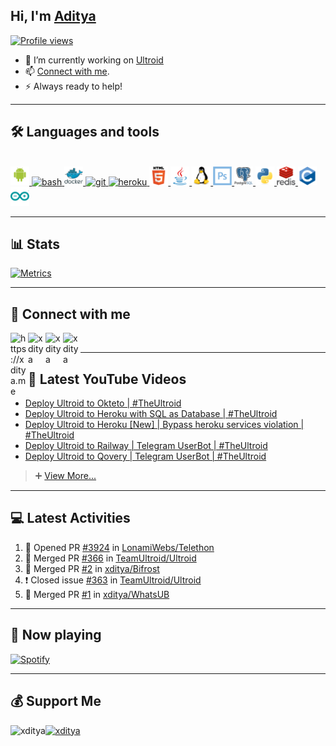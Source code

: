 ## Hi, I'm [Aditya](https://xditya.me) 
[![Profile views](https://komarev.com/ghpvc/?username=xditya&label=Profile%20views)](https://github.com/xditya)
- 💫 I’m currently working on [Ultroid](https://github.com/TeamUltroid)
- 📫 [Connect with me](#-connect-with-me).
- ⚡ Always ready to help!
---

## 🛠️ Languages and tools
</br>
<a href="https://developer.android.com" class="padded" target="_blank"> <img src="https://raw.githubusercontent.com/devicons/devicon/master/icons/android/android-original-wordmark.svg" alt="android" width="30" height="30"/> </a> 
<a href="https://www.gnu.org/software/bash/" class="padded" target="_blank"> <img src="https://www.vectorlogo.zone/logos/gnu_bash/gnu_bash-icon.svg" alt="bash" width="30" height="30"/> </a> 
<a href="https://www.docker.com/" class="padded" target="_blank"> <img src="https://raw.githubusercontent.com/devicons/devicon/master/icons/docker/docker-original-wordmark.svg" alt="docker" width="30" height="30"/> </a> 
<a href="https://git-scm.com/" class="padded" target="_blank"> <img src="https://www.vectorlogo.zone/logos/git-scm/git-scm-icon.svg" alt="git" width="30" height="30"/> </a> 
<a href="https://heroku.com" class="padded" target="_blank"> <img src="https://www.vectorlogo.zone/logos/heroku/heroku-icon.svg" alt="heroku" width="30" height="30"/> </a> 
<a href="https://www.w3.org/html/" class="padded" target="_blank"> <img src="https://raw.githubusercontent.com/devicons/devicon/master/icons/html5/html5-original-wordmark.svg" alt="html5" width="30" height="30"/> </a> 
<a href="https://www.java.com" class="padded" target="_blank"> <img src="https://raw.githubusercontent.com/devicons/devicon/master/icons/java/java-original.svg" alt="java" width="30" height="30"/> </a> 
<a href="https://www.linux.org/" class="padded" target="_blank"> <img src="https://raw.githubusercontent.com/devicons/devicon/master/icons/linux/linux-original.svg" alt="linux" width="30" height="30"/> </a> 
<a href="https://www.photoshop.com/en" class="padded" target="_blank"> <img src="https://raw.githubusercontent.com/devicons/devicon/master/icons/photoshop/photoshop-line.svg" alt="photoshop" width="30" height="30"/> </a> 
<a href="https://www.postgresql.org" class="padded" target="_blank"> <img src="https://raw.githubusercontent.com/devicons/devicon/master/icons/postgresql/postgresql-original-wordmark.svg" alt="postgresql" width="30" height="30"/> </a> 
<a href="https://www.python.org" class="padded" target="_blank"> <img src="https://raw.githubusercontent.com/devicons/devicon/master/icons/python/python-original.svg" alt="python" width="30" height="30"/> </a> 
<a href="https://redis.io" class="padded" target="_blank"> <img src="https://raw.githubusercontent.com/devicons/devicon/master/icons/redis/redis-original-wordmark.svg" alt="redis" width="30" height="30"/> </a>
<a href="https://www.open-std.org/jtc1/sc22/wg14/" class="padded" target="_blank"> <img src="https://raw.githubusercontent.com/devicons/devicon/master/icons/c/c-original.svg" alt="c" width="30" height="30"/> </a>
<a href="https://www.arduino.cc/" class="padded" target="_blank"> <img src="https://raw.githubusercontent.com/devicons/devicon/master/icons/arduino/arduino-original.svg" alt="arduino" width="30" height="30"/> </a>

---
## 📊 Stats

[![Metrics](https://metrics.lecoq.io/xditya?template=classic&base.header=0&base.metadata=0&isocalendar=1&languages=1&people=1&isocalendar.duration=half-year&languages.limit=8&languages.sections=most-used&languages.colors=github&languages.threshold=0%25&languages.indepth=false&languages.recent.load=300&languages.recent.days=14&people.limit=24&people.size=28&people.types=followers%2C%20following&people.identicons=false&people.shuffle=false&config.timezone=Asia%2FCalcutta)](https://xditya.me)

---
## 🔗 Connect with me

<!-- png icons from https://iconscout.com/ -->
<a href="https://xditya.me" class="padded"><img align="left" alt="https://xditya.me" width="28px" src="./res/website.png" /></a> 
<a href="https://youtube.com/xditya" class="padded"><img align="left" alt="xditya" width="28px" src="./res/youtube.png" /></a> 
<a href="https://telegram.dog/xditya" class="padded"><img align="left" alt="xditya" width="28px" src="./res/telegram.png" /></a> 
<a href="https://twitter.com/its_xditya" class="padded"><img align="left" alt="xditya" width="28px" src="./res/twitter.png" /></a> 
</br>

---
## 🎥 Latest YouTube Videos

<!-- YouTube:START -->
- [Deploy Ultroid to Okteto | #TheUltroid](https://www.youtube.com/watch?v=uPCe0I8yJpg)
- [Deploy Ultroid to Heroku with SQL as Database | #TheUltroid](https://www.youtube.com/watch?v=NITxg6SqkPQ)
- [Deploy Ultroid to Heroku [New] | Bypass heroku services violation | #TheUltroid](https://www.youtube.com/watch?v=0wAV7pUzhDQ)
- [Deploy Ultroid to Railway | Telegram UserBot | #TheUltroid](https://www.youtube.com/watch?v=eGAlSz2aEZk)
- [Deploy Ultroid to Qovery | Telegram UserBot | #TheUltroid](https://www.youtube.com/watch?v=ryMptDTwVEg)
<!-- YouTube:END -->
> ➕ [View More...](https://youtube.com/xditya)

---
## 💻 Latest Activities

<!--START_SECTION:activity-->
1. 💪 Opened PR [#3924](https://github.com/LonamiWebs/Telethon/pull/3924) in [LonamiWebs/Telethon](https://github.com/LonamiWebs/Telethon)
2. 🎉 Merged PR [#366](https://github.com/TeamUltroid/Ultroid/pull/366) in [TeamUltroid/Ultroid](https://github.com/TeamUltroid/Ultroid)
3. 🎉 Merged PR [#2](https://github.com/xditya/Bifrost/pull/2) in [xditya/Bifrost](https://github.com/xditya/Bifrost)
4. ❗️ Closed issue [#363](https://github.com/TeamUltroid/Ultroid/issues/363) in [TeamUltroid/Ultroid](https://github.com/TeamUltroid/Ultroid)
5. 🎉 Merged PR [#1](https://github.com/xditya/WhatsUB/pull/1) in [xditya/WhatsUB](https://github.com/xditya/WhatsUB)
<!--END_SECTION:activity-->

---

## 🎵 Now playing

[![Spotify](https://spotify-readme-3s61yj059-xditya.vercel.app/api/spotify)](https://open.spotify.com/user/on84l0syf9y9m2m84unz4h8uq)

---

## 💰 Support Me

<a href="https://ko-fi.com/xditya" class="padded"><img height="30" style="border:0px;height:30px;" align="left" alt="xditya" src="https://az743702.vo.msecnd.net/cdn/kofi3.png?v=0" /></a>
<a href="https://www.paypal.me/xditya7" class="padded"><img height="30" style="border:0px;height:30px;" align="centre" alt="xditya" src="https://cdn.rawgit.com/twolfson/paypal-github-button/1.0.0/dist/button.svg" /></a>
